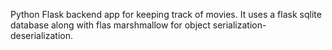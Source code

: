 Python Flask backend app for keeping track of movies. It uses a flask sqlite database along with flas marshmallow for object serialization-deserialization.